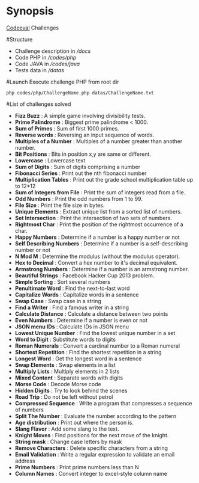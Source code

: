 # Synopsis
[Codeeval](http://www.codeeval.com/) Challenges 

#Structure

* Challenge description in _/docs_
* Code PHP in _/codes/php_
* Code JAVA in _/codes/java_
* Tests data in _/datas_

#Launch
Execute challenge PHP from root dir

```
php codes/php/ChallengeName.php datas/ChallengeName.txt
```


#List of challenges solved

- __Fizz Buzz__ : A simple game involving divisibility tests.	
- __Prime Palindrome__ : Biggest prime palindrome < 1000.	
- __Sum of Primes__ : Sum of first 1000 primes.
- __Reverse words__ : Reversing an input sequence of words.	
- __Multiples of a Number__ : Multiples of a number greater than another number.	
- __Bit Positions__ : Bits in position x,y are same or different.	
- __Lowercase__ : Lowercase text	
- __Sum of Digits__ : Sum of digits comprising a number	
- __Fibonacci Series__ : Print out the nth fibonacci number	
- __Multiplication Tables__ : Print out the grade school multiplication table up to 12*12	
- __Sum of Integers from File__ : Print the sum of integers read from a file.
- __Odd Numbers__ : Print the odd numbers from 1 to 99.
- __File Size__ : Print the file size in bytes.
- __Unique Elements__ : Extract unique list from a sorted list of numbers.	
- __Set Intersection__ : Print the intersection of two sets of numbers.	
- __Rightmost Char__ : Print the position of the rightmost occurrence of a char.
- __Happy Numbers__ : Determine if a number is a happy number or not
- __Self Describing Numbers__ : Determine if a number is a self-describing number or not
- __N Mod M__ : Determine the modulus (without the modulus operator).
- __Hex to Decimal__ : Convert a hex number to it's decimal equivalent.
- __Armstrong Numbers__ : Determine if a number is an armstrong number.	
- __Beautiful Strings__ : Facebook Hacker Cup 2013 problem.
- __Simple Sorting__ : Sort several numbers
- __Penultimate Word__ : Find the next-to-last word	
- __Capitalize Words__ : Capitalize words in a sentence	
- __Swap Case__ : Swap case in a string
- __Find a Writer__ : Find a famous writer in a string
- __Calculate Distance__ : Calculate a distance between two points	
- __Even Numbers__ : Determine if a number is even or not
- __JSON menu IDs__ : Calculate IDs in JSON menu
- __Lowest Unique Number__ : Find the lowest unique number in a set
- __Word to Digit__ : Substitute words to digits
- __Roman Numerals__ : Convert a cardinal number to a Roman numeral
- __Shortest Repetition__ : Find the shortest repetition in a string
- __Longest Word__ : Get the longest word in a sentence
- __Swap Elements__ : Swap elements in a list
- __Multiply Lists__ : Multiply elements in 2 lists
- __Mixed Content__ : Separate words with digits
- __Morse Code__ : Decode Morse code
- __Hidden Digits__ : Try to look behind the scenes	
- __Road Trip__ : Do not be left without petrol
- __Compressed Sequence__ : Write a program that compresses a sequence of numbers
- __Split The Number__ : Evaluate the number according to the pattern	
- __Age distribution__ : Print out where the person is.
- __Slang Flavor__ : Add some slang to the text.
- __Knight Moves__ : Find positions for the next move of the knight.
- __String mask__ : Change case letters by mask	
- __Remove Characters__ : Delete specific characters from a string
- __Email Validation__ : Write a regular expression to validate an email address
- __Prime Numbers__ : Print prime numbers less than N
- __Column Names__ : Convert integer to excel-style column name
